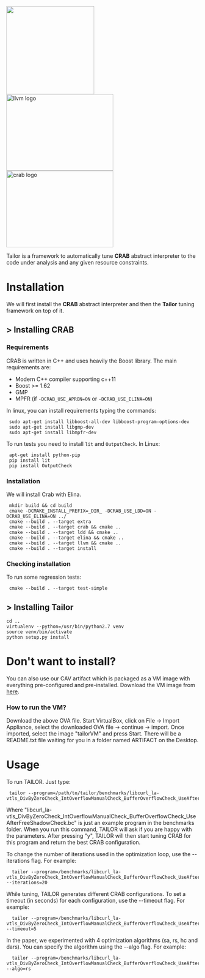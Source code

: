 <img src="https://numairmansur.github.io/tailor.png" width="230"/><img src="https://llvm.org/img/LLVMWyvernSmall.png" alt="llvm logo" width=280 height=200 /><img src="http://i.imgur.com/IDKhq5h.png" alt="crab logo" width=280 height=200 /> 

Tailor is a framework to automatically tune **CRAB** abstract interpreter to the code
under analysis and any given resource constraints. 

# Installation
We will first install the **CRAB** abstract interpreter and then the **Tailor** tuning framework on top of it.

## > Installing CRAB

### Requirements 
CRAB is written in C++ and uses heavily the Boost library. The
main requirements are:

- Modern C++ compiler supporting c++11
- Boost >= 1.62
- GMP 
- MPFR (if `-DCRAB_USE_APRON=ON` or `-DCRAB_USE_ELINA=ON`)

In linux, you can install requirements typing the commands:

     sudo apt-get install libboost-all-dev libboost-program-options-dev
     sudo apt-get install libgmp-dev
     sudo apt-get install libmpfr-dev	

To run tests you need to install `lit` and `OutputCheck`. In Linux:

     apt-get install python-pip
     pip install lit
     pip install OutputCheck

### Installation

We will install Crab with Elina. 

     mkdir build && cd build
     cmake -DCMAKE_INSTALL_PREFIX=_DIR_ -DCRAB_USE_LDD=ON -DCRAB_USE_ELINA=ON ../
     cmake --build . --target extra                 
     cmake --build . --target crab && cmake ..
     cmake --build . --target ldd && cmake ..
     cmake --build . --target elina && cmake ..
     cmake --build . --target llvm && cmake ..                
     cmake --build . --target install 

### Checking installation

To run some regression tests:

     cmake --build . --target test-simple

## > Installing Tailor

```
cd ..
virtualenv --python=/usr/bin/python2.7 venv 
source venv/bin/activate
python setup.py install
```

# Don't want to install?
You can also use our CAV artifact which is packaged as a VM image with everything
pre-configured and pre-installed. Download the VM image from [here](https://zenodo.org/record/4719604#.YIaYzC0RpQM).

### How to run the VM?
Download the above OVA file. Start VirtualBox, click on File -> Import Appliance,
select the downloaded OVA file -> continue -> import.
Once imported, select the image "tailorVM" and press Start.
There will be a README.txt file waiting for you in a folder named ARTIFACT on the Desktop.


# Usage
To run TAILOR. Just type:
   
     tailor --program=/path/to/tailor/benchmarks/libcurl_la-vtls_DivByZeroCheck_IntOverflowManualCheck_BufferOverflowCheck_UseAfterFreeShadowCheck.bc 
       
   Where "libcurl_la-vtls_DivByZeroCheck_IntOverflowManualCheck_BufferOverflowCheck_UseAfterFreeShadowCheck.bc" is just an example program in the benchmarks
   folder.
   When you run this command, TAILOR will ask if you are happy with the parameters.
   After pressing "y", TAILOR will then start tuning CRAB for this program and return the best CRAB configuration.
   
   To change the number of iterations used in the optimization loop, use the --iterations flag. For example:
   
      tailor --program=/benchmarks/libcurl_la-vtls_DivByZeroCheck_IntOverflowManualCheck_BufferOverflowCheck_UseAfterFreeShadowCheck.bc --iterations=20
      

   While tuning, TAILOR generates different CRAB configurations. To set a timeout (in seconds) for each configuration, use the --timeout flag. For example:
   
      tailor --program=/benchmarks/libcurl_la-vtls_DivByZeroCheck_IntOverflowManualCheck_BufferOverflowCheck_UseAfterFreeShadowCheck.bc --timeout=5
   
   In the paper, we experimented with 4 optimization algorithms (sa, rs, hc and dars). You can specify the algorithm using the --algo flag. For example: 
   
      tailor --program=/benchmarks/libcurl_la-vtls_DivByZeroCheck_IntOverflowManualCheck_BufferOverflowCheck_UseAfterFreeShadowCheck.bc --algo=rs

